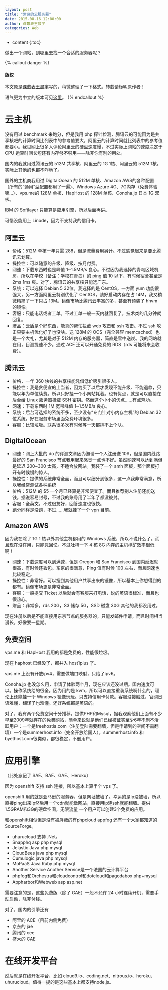 ```yaml
---
layout: post
title: "常见的云服务器"
date: 2015-08-16 12:00:00
author: 课戴表王晨宇
categories: Web
---
```

* content
{:toc}

做出一个网站，到哪里去找一个合适的服务器呢？




{% callout danger %}
#### 版权
本文原是[课戴表王晨宇](http://wangchenyu.net.cn)写的，稍微整理了一下格式。转载请标明原作者！

语气更为中立的版本可见[这里](https://upclinux.github.io/intro/08/cloud/)。
{% endcallout %}

# 云主机

没有用过 benchmark 来跑分，但是我用 php 探针检测，腾讯云的可能因为是共享核吧的计算时间比列表中的参考值要大，阿里云的计算时间就比列表中的参考值都要小。我见网上很多人评论阿里云的硬盘速度慢，不过实际上网站的速度决定于 CPU 运算时间长短还有内存够不够用——除非你有别的用处。

国内的我就用过腾讯云的 512M 共享核、阿里云的 1G 1核、阿里云的 512M 1核。实际上其他的也都不咋地了。

国外的主机商我用过 DigitalOcean 的 512M 单核、Amazon AWS的各种配置（所有的“通用”型配置都用了一遍）、Windows Azure 4G、7G内存（免费体验嘛…）、vps.me的 128M 单核、HapHost 的 128M 单核、Conoha.jp 日本 1G 双核。

IBM 的 Softlayer 只能算是应用引擎，所以后面再讲。

可惜没能用上 Linode，因为不支持我的信用卡。

## 阿里云

* 价格：512M 单核一年只需 288，但是流量费用另计。不过感觉起来是要比腾讯云划算。
* 操控性：可以随意的升级、降级、按月付费。
* 网速：下载东西时也是峰值 1~1.5MB/s 良心。不过因为我选择的青岛区域机房，所以在学校（备注：学校在青岛）的 ping 值 10 以下，有时候宿舍甚至是 2ms 1ms 爽。对了，腾讯云的共享核只能选广东。
* 系统：可以选择 Debian 5 32位。我选择的是 CentOS，一方面 yum 功能很强大，另一方面阿里云特别优化了 CentOS，装好启动内存在占 14M，我又稍微精简了一下只占 13M。镜像市场比腾讯云丰富的多，甚至有预装了 hhvm 的镜像。
* 客服：只能电话或者工单。不过工单一般一天内就回复了，技术类的几分钟就回复。
* 赠品：云盾是个好东西，能真的帮忙拦截 web 攻击和 ssh 攻击。不过 ssh 攻击只要主机优化好了也没啥。送 128M 的 OCS（完全兼容 memcached）也是一个大礼，尤其是对于 512M 内存的服务器，简直是雪中送炭。我的网站就在用，目测提速不少。通过 ACE 还可以开通免费的 RDS（rds 可能将来会收费）。

## 腾讯云

* 价格，一年 360 块钱的共享核能凭借低价吸引很多人。
* 操控性：我是贪便宜的上当者，因为买了以后才发现不能升级、不能退款，只能以年为单位续费。所以只好挂一个小网站耗着。也有优点，就是可以直接在后台给 Linux 服务器挂载 SSH 密钥。然而这个小小的优点……有点鸡肋。
* 网速：下载东西时 1M 宽带峰值 1~1.5MB/s 良心。
* 系统：后台可选择的系统不多，至少没有“专门针对小内存主机”的 Debian 32 位系统。好在服务市场里面免费环境很多。
* 客服：比较垃圾。联系很多次有时候等一天都排不上个队。

## DigitalOcean

* 网速：网上大批的 do 的评测文章因为邀请一个人注册送 10$，但是国内线路最好的 San Francisco 节点我用起来感觉一点也不好。虽然网速可以达到满但是延迟 200~300 太高，不适合放网站。我装了一个 amh 面板，那个面板打开有时候慢的惊人。
* 操控性：提供的系统非常全面，而且可以细分到很多，这一点我非常满意，所以我经常测试各种系统
* 价格：512M 的 $5 一个月已经算是非常便宜了。而且推荐别人注册还能送钱。据说容易封号，不过我的账号用了半年了都没被封。
* 客服：全英文，不过很友好，回答速度也很快。
* 跑分同样是没跑，不过……我就挂了一个 vpn 目前。

## Amazon AWS

因为我在除了 1G 1 核以外其他主机都用的 Windows 系统，所以不说什么了。而且现在没在用，只能凭回忆。不过吐槽一下 4 核 8G 内存的主机挖矿效率很低啊！

* 网速：下载速度可以到满速，但是 Oregon 和 San Francisco 到国内延迟就很高，有时候还丢包。东京的很满意，Ping 值有时候 100 左右，而且网速也比较稳定。
* 操控性：非常好。可以搜到其他用户共享出来的镜像，所以基本上你想得到的都有。镜像市场更是非常全面。
* 客服：一般提交 Ticket 以后就会有客服来打电话，说的英语很标准，而且也很热心。
* 赠品：非常多，rds 20G，S3 储存 5G，SSD 磁盘 30G 其他的我都没用过。

现在注册以后是不能直接用东京节点的服务器的，只能发邮件申请，而且时间相当漫长，好像要一星期。

## 免费空间

vps.me 和 HapHost 我用的都是免费的，性能很垃圾。

现在 haphost 已经没了，都并入 host1plus 了。

vps.me 上没有开放ipv4，需要做端口映射，只给了ipv6。

Conoha.jp 也没怎么用，申请了体验两个月，现在应该还没过期。国内速度可以。操作系统给的很全。因为用的是 kvm，所以可以直接重装系统啊什么的，理论上还能挂一个 Windows 镜像玩玩。只支持信用卡付款。客服没接触过，官网日语难懂，翻译了也难懂。还好系统都是英语的。

对了，我有两个免费空间十分推荐，提供PHP和Mysql，据我观察他们上面有不少早至2009年就存在的免费网站，简单来说就是他们已经被证实至少6年不删不活跃用户：一个是freehostia.com（注册登陆需要翻墙，但是申请到的空间不需翻墙）一个是summerhost.info（完全开放给国人），summerhost.info 和 byethost.com很类似，都很稳定，不删用户。

# 应用引擎

（此处忘记了 SAE、BAE、GAE、Heroku）

因为 openshift 支持 ssh 连接，所以基本上算半个 vps 了。

openshift 用的就是亚马逊的服务器，但是网址被墙了。幸运的是ip没被墙，所以直接ping出来ip然后用一个cdn就能做网站，直接用ip连ssh就能翻墙。提供1.5GRAM和3G的硬盘空间，无限流量
一个用户可以创建3个免费的应用。

和openshift相似但是没有被屏蔽的有phpcloud appfog 还有一个大家都知道的 SourceForge。

* uhurucloud 支持 .Net。
* Snapphq  asp php mysql
* Jelastic Java php mysql
* CloudBees java php mysql
* Cumulogic java php mysql
* MoPaaS Java Ruby php mysql
* Another Service  Another Service是一个法国的云计算平台
* phpfog和Orchestra和cloudcontrol和dotcloud和pagodabox php+mysql
* Appharbor和Webweb asp asp.net

需要注意的是，这些免费版（除了 GAE）一般不允许 24 小时连续开机，需要手动启动，除非付钱。

对了，国内的引擎还有
* 阿里的 ACE（目前内侧免费）
* 京东的 jae
* 腾讯的 cee
* 盛大的 CAE

# 在线开发平台

然后就是在线开发平台，比如 cloud9.io、coding.net、nitrous.io、heroku、uhurucloud。值得一提的是这些基本上都支持node.js。
